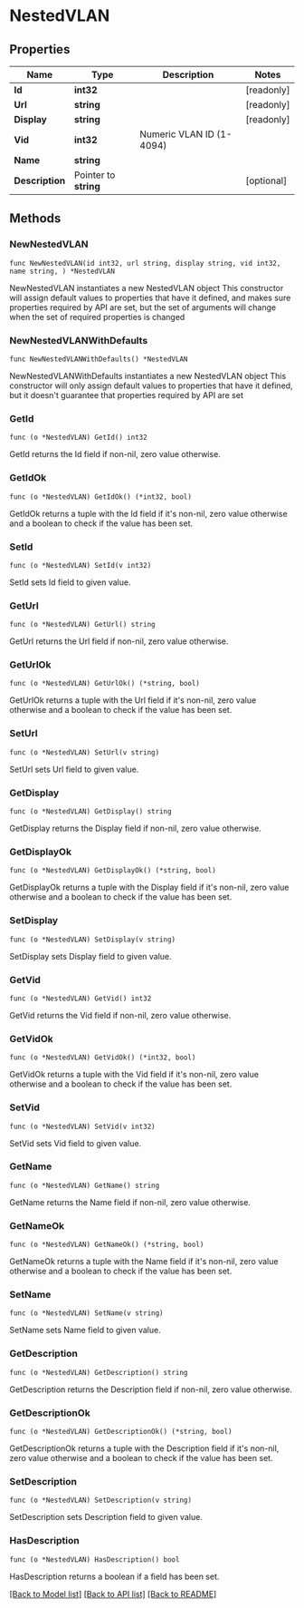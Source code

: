 # NestedVLAN

## Properties

Name | Type | Description | Notes
------------ | ------------- | ------------- | -------------
**Id** | **int32** |  | [readonly] 
**Url** | **string** |  | [readonly] 
**Display** | **string** |  | [readonly] 
**Vid** | **int32** | Numeric VLAN ID (1-4094) | 
**Name** | **string** |  | 
**Description** | Pointer to **string** |  | [optional] 

## Methods

### NewNestedVLAN

`func NewNestedVLAN(id int32, url string, display string, vid int32, name string, ) *NestedVLAN`

NewNestedVLAN instantiates a new NestedVLAN object
This constructor will assign default values to properties that have it defined,
and makes sure properties required by API are set, but the set of arguments
will change when the set of required properties is changed

### NewNestedVLANWithDefaults

`func NewNestedVLANWithDefaults() *NestedVLAN`

NewNestedVLANWithDefaults instantiates a new NestedVLAN object
This constructor will only assign default values to properties that have it defined,
but it doesn't guarantee that properties required by API are set

### GetId

`func (o *NestedVLAN) GetId() int32`

GetId returns the Id field if non-nil, zero value otherwise.

### GetIdOk

`func (o *NestedVLAN) GetIdOk() (*int32, bool)`

GetIdOk returns a tuple with the Id field if it's non-nil, zero value otherwise
and a boolean to check if the value has been set.

### SetId

`func (o *NestedVLAN) SetId(v int32)`

SetId sets Id field to given value.


### GetUrl

`func (o *NestedVLAN) GetUrl() string`

GetUrl returns the Url field if non-nil, zero value otherwise.

### GetUrlOk

`func (o *NestedVLAN) GetUrlOk() (*string, bool)`

GetUrlOk returns a tuple with the Url field if it's non-nil, zero value otherwise
and a boolean to check if the value has been set.

### SetUrl

`func (o *NestedVLAN) SetUrl(v string)`

SetUrl sets Url field to given value.


### GetDisplay

`func (o *NestedVLAN) GetDisplay() string`

GetDisplay returns the Display field if non-nil, zero value otherwise.

### GetDisplayOk

`func (o *NestedVLAN) GetDisplayOk() (*string, bool)`

GetDisplayOk returns a tuple with the Display field if it's non-nil, zero value otherwise
and a boolean to check if the value has been set.

### SetDisplay

`func (o *NestedVLAN) SetDisplay(v string)`

SetDisplay sets Display field to given value.


### GetVid

`func (o *NestedVLAN) GetVid() int32`

GetVid returns the Vid field if non-nil, zero value otherwise.

### GetVidOk

`func (o *NestedVLAN) GetVidOk() (*int32, bool)`

GetVidOk returns a tuple with the Vid field if it's non-nil, zero value otherwise
and a boolean to check if the value has been set.

### SetVid

`func (o *NestedVLAN) SetVid(v int32)`

SetVid sets Vid field to given value.


### GetName

`func (o *NestedVLAN) GetName() string`

GetName returns the Name field if non-nil, zero value otherwise.

### GetNameOk

`func (o *NestedVLAN) GetNameOk() (*string, bool)`

GetNameOk returns a tuple with the Name field if it's non-nil, zero value otherwise
and a boolean to check if the value has been set.

### SetName

`func (o *NestedVLAN) SetName(v string)`

SetName sets Name field to given value.


### GetDescription

`func (o *NestedVLAN) GetDescription() string`

GetDescription returns the Description field if non-nil, zero value otherwise.

### GetDescriptionOk

`func (o *NestedVLAN) GetDescriptionOk() (*string, bool)`

GetDescriptionOk returns a tuple with the Description field if it's non-nil, zero value otherwise
and a boolean to check if the value has been set.

### SetDescription

`func (o *NestedVLAN) SetDescription(v string)`

SetDescription sets Description field to given value.

### HasDescription

`func (o *NestedVLAN) HasDescription() bool`

HasDescription returns a boolean if a field has been set.


[[Back to Model list]](../README.md#documentation-for-models) [[Back to API list]](../README.md#documentation-for-api-endpoints) [[Back to README]](../README.md)



